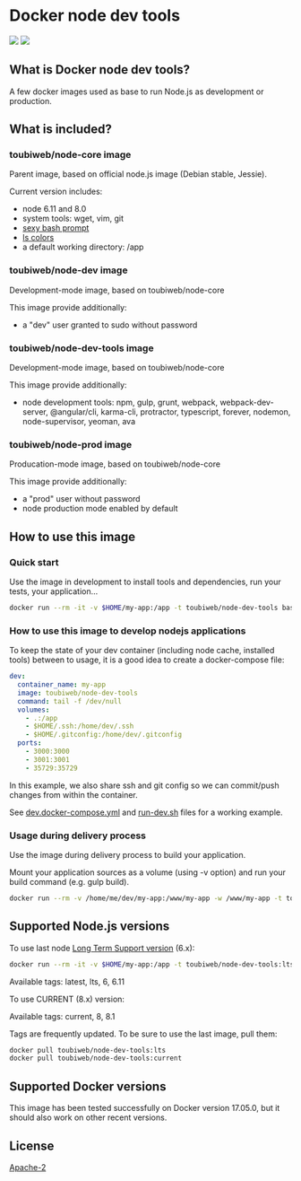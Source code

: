 # Docker node dev tools

[![](https://images.microbadger.com/badges/version/toubiweb/node-dev-tools.svg)](https://microbadger.com/images/toubiweb/node-dev-tools "Get your own version badge on microbadger.com") [![](https://images.microbadger.com/badges/image/toubiweb/node-dev-tools.svg)](https://microbadger.com/images/toubiweb/node-dev-tools "Get your own image badge on microbadger.com")

## What is Docker node dev tools?

A few docker images used as base to run Node.js as development or production.

## What is included?

### toubiweb/node-core image

Parent image, based on official node.js image (Debian stable, Jessie).

Current version includes:

* node 6.11 and 8.0
* system tools: wget, vim, git
* [sexy bash prompt](https://github.com/twolfson/sexy-bash-prompt)
* [ls colors](https://github.com/trapd00r/LS_COLORS)
* a default working directory: /app

### toubiweb/node-dev image

Development-mode image, based on toubiweb/node-core

This image provide additionally:
* a "dev" user granted to sudo without password

### toubiweb/node-dev-tools image

Development-mode image, based on toubiweb/node-core

This image provide additionally:
* node development tools: npm, gulp, grunt, webpack, webpack-dev-server, @angular/cli, karma-cli, protractor, typescript, forever, nodemon, node-supervisor, yeoman, ava

### toubiweb/node-prod image

Producation-mode image, based on toubiweb/node-core

This image provide additionally:
* a "prod" user without password
* node production mode enabled by default

## How to use this image

### Quick start

Use the image in development to install tools and dependencies, run your tests, your application...

```bash
docker run --rm -it -v $HOME/my-app:/app -t toubiweb/node-dev-tools bash
```

### How to use this image to develop nodejs applications

To keep the state of your dev container (including node cache, installed tools) between to usage, it is a good idea to create a docker-compose file:

```yml
dev:
  container_name: my-app
  image: toubiweb/node-dev-tools
  command: tail -f /dev/null
  volumes:
    - .:/app
    - $HOME/.ssh:/home/dev/.ssh
    - $HOME/.gitconfig:/home/dev/.gitconfig
  ports:
	- 3000:3000
	- 3001:3001
	- 35729:35729
```
In this example, we also share ssh and git config so we can commit/push changes from within the container.

See [dev.docker-compose.yml](https://github.com/toubiweb/node-dev-tools/blob/master/dev.docker-compose.yml)
 and [run-dev.sh](https://github.com/toubiweb/node-dev-tools/blob/master/run-dev.sh)
 files for a working example.

### Usage during delivery process

Use the image during delivery process to build your application.

Mount your application sources as a volume (using -v option) and run your build command (e.g. gulp build).

```bash
docker run --rm -v /home/me/dev/my-app:/www/my-app -w /www/my-app -t toubiweb/node-dev-tools gulp build
```

## Supported Node.js versions

To use last node [Long Term Support version](https://github.com/nodejs/LTS#lts-schedule) (6.x):


```bash
docker run --rm -it -v $HOME/my-app:/app -t toubiweb/node-dev-tools:lts bash
```

Available tags: latest, lts, 6, 6.11

To use CURRENT (8.x) version:

Available tags: current, 8, 8.1

Tags are frequently updated. To be sure to use the last image, pull them:

```bash
docker pull toubiweb/node-dev-tools:lts
docker pull toubiweb/node-dev-tools:current
```

## Supported Docker versions

This image has been tested successfully on Docker version 17.05.0, but it should also work on other recent versions.

## License

[Apache-2](https://github.com/toubiweb/node-dev-tools/blob/master/LICENSE)
